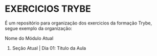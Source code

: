 # EXERCICIOS TRYBE
É um repositório para organização dos exercicios da formação Trybe, segue exemplo da organização: 

Nome do Módulo Atual  
1. Seção Atual  |  Dia 01: Titulo da Aula 
